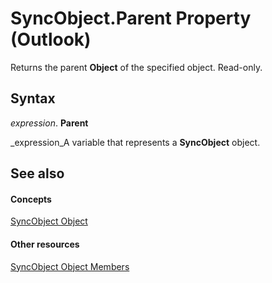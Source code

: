 
# SyncObject.Parent Property (Outlook)

Returns the parent  **Object** of the specified object. Read-only.


## Syntax

 _expression_. **Parent**

 _expression_A variable that represents a  **SyncObject** object.


## See also


#### Concepts


 [SyncObject Object](099865b6-767f-8022-6839-875624f284f7.md)
#### Other resources


 [SyncObject Object Members](591a3400-5001-666d-9c1f-31f5490978a8.md)
